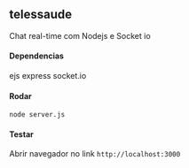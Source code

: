 ## telessaude ##
Chat real-time com Nodejs e Socket io

#### Dependencias ####
ejs
express 
socket.io


#### Rodar ####
`node server.js`

#### Testar ####
Abrir navegador no link
`http://localhost:3000`


